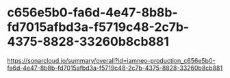 # c656e5b0-fa6d-4e47-8b8b-fd7015afbd3a-f5719c48-2c7b-4375-8828-33260b8cb881
https://sonarcloud.io/summary/overall?id=iamneo-production_c656e5b0-fa6d-4e47-8b8b-fd7015afbd3a-f5719c48-2c7b-4375-8828-33260b8cb881

